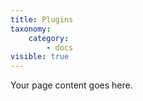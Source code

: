 ```yaml
---
title: Plugins
taxonomy:
    category:
        - docs
visible: true
---
```


Your page content goes here.